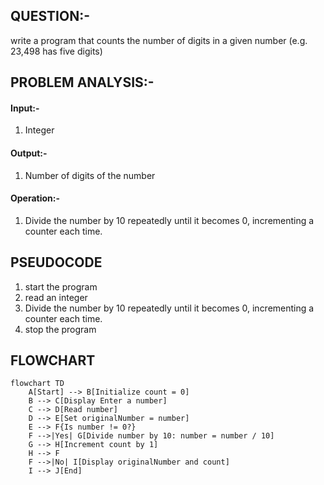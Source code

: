 ## **QUESTION**:-
write a program that counts the number of digits in a given number (e.g. 23,498 has five digits)
## **PROBLEM ANALYSIS**:-
#### **Input**:- 
1. Integer
#### **Output**:-
1. Number of digits of the number
#### **Operation**:-
1.  Divide the number by 10 repeatedly until it becomes 0, incrementing a counter each time.
## **PSEUDOCODE**
1. start the program
2. read an integer
3.  Divide the number by 10 repeatedly until it becomes 0, incrementing a counter each time.
4.  stop the program
## **FLOWCHART**
```mermaid
flowchart TD
    A[Start] --> B[Initialize count = 0]
    B --> C[Display Enter a number]
    C --> D[Read number]
    D --> E[Set originalNumber = number]
    E --> F{Is number != 0?}
    F -->|Yes| G[Divide number by 10: number = number / 10]
    G --> H[Increment count by 1]
    H --> F
    F -->|No| I[Display originalNumber and count]
    I --> J[End]
```
